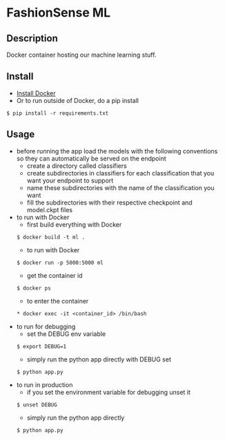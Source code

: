 # FashionSense ML

## Description
Docker container hosting our machine learning stuff.

## Install
* [Install Docker](https://docs.docker.com/engine/installation/)
* Or to run outside of Docker, do a pip install
```
$ pip install -r requirements.txt
```

## Usage
* before running the app load the models with the following conventions so they can automatically be served on the endpoint
    * create a directory called classifiers
    * create subdirectories in classifiers for each classification that you want your endpoint to support
    * name these subdirectories with the name of the classification you want
    * fill the subdirectories with their respective checkpoint and model.ckpt files
* to run with Docker
    * first build everything with Docker
    ```
    $ docker build -t ml .
    ```
    * to run with Docker
    ```
    $ docker run -p 5000:5000 ml
    ```
    * get the container id
    ```
    $ docker ps
    ```
    * to enter the container
    ```
    * docker exec -it <container_id> /bin/bash
    ```
* to run for debugging
    * set the DEBUG env variable
    ```
    $ export DEBUG=1
    ```
    * simply run the python app directly with DEBUG set
    ```
    $ python app.py
    ```
* to run in production
    * if you set the environment variable for debugging unset it
    ```
    $ unset DEBUG
    ```
    * simply run the python app directly
    ```
    $ python app.py
    ```
